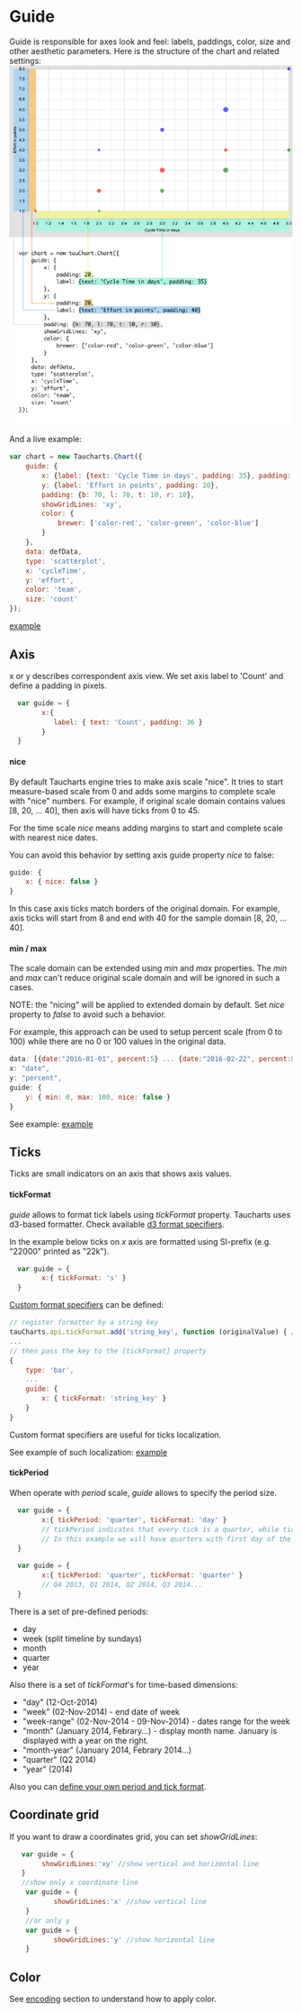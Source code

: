 # Guide
Guide is responsible for axes look and feel: labels, paddings, color, size and other aesthetic parameters. Here is the structure of the chart and related settings:
![guide](../images/guide.png)

And a live example:

```javascript
var chart = new Taucharts.Chart({
    guide: {
        x: {label: {text: 'Cycle Time in days', padding: 35}, padding: 20},
        y: {label: 'Effort in points', padding: 20},
        padding: {b: 70, l: 70, t: 10, r: 10},
        showGridLines: 'xy',
        color: {
            brewer: ['color-red', 'color-green', 'color-blue']
        }
    },
    data: defData,
    type: 'scatterplot',
    x: 'cycleTime',
    y: 'effort',
    color: 'team',
    size: 'count'
});
```
[example](https://jsfiddle.net/taucharts/ry010e5m/106/)

## Axis
x or y describes correspondent axis view. We set axis label to 'Count' and define a padding in pixels.
```javascript
  var guide = {
        x:{
           label: { text: 'Count', padding: 36 }
        }
  }
```

#### nice

By default Taucharts engine tries to make axis scale "nice". It tries to start measure-based scale from 0 and adds some margins to complete scale with "nice" numbers. For example, if original scale domain contains values [8, 20, ... 40], then axis will have ticks from 0 to 45.

For the time scale *nice* means adding margins to start and complete scale with nearest nice dates.

You can avoid this behavior by setting axis guide property *nice* to false:

```javascript
guide: {
    x: { nice: false }
}
```

In this case axis ticks match borders of the original domain. For example, axis ticks will start from 8 and end with 40 for the sample domain [8, 20, ... 40].

#### min / max

The scale domain can be extended using *min* and *max* properties. The *min* and *max* can't reduce original scale domain and will be ignored in such a cases.

NOTE: the "nicing" will be applied to extended domain by default. Set *nice* property to *false* to avoid such a behavior.

For example, this approach can be used to setup percent scale (from 0 to 100) while there are no 0 or 100 values in the original data.

```javascript
data: [{date:"2016-01-01", percent:5} ... {date:"2016-02-22", percent:85}],
x: "date",
y: "percent",
guide: {
    y: { min: 0, max: 100, nice: false }
}
```
See example: [example](https://jsfiddle.net/taucharts/tnhfxnuc/75/)

## Ticks

Ticks are small indicators on an axis that shows axis values.

#### tickFormat

*guide* allows to format tick labels using *tickFormat* property. Taucharts uses d3-based formatter. Check available [d3 format specifiers](https://github.com/d3/d3-time-format/blob/master/README.md#d3-time-format).

In the example below ticks on *x* axis are formatted using SI-prefix (e.g. "22000" printed as "22k").

```javascript
  var guide = {
        x:{ tickFormat: 's' }
  }
```
[Custom format specifiers](../plugins/customticks.md#how-to-add-a-custom-tick-format) can be defined:
```javascript
// register formatter by a string key
tauCharts.api.tickFormat.add('string_key', function (originalValue) { /* formatter */ })
...
// then pass the key to the [tickFormat] property
{
    type: 'bar',
    ...
    guide: {
        x: { tickFormat: 'string_key' }
    }
}
```
Custom format specifiers are useful for ticks localization.

See example of such localization: [example](https://jsfiddle.net/taucharts/qvqn12zg/69/)

#### tickPeriod

When operate with *period* scale, *guide* allows to specify the period size.

```javascript
  var guide = {
        x:{ tickPeriod: 'quarter', tickFormat: 'day' }
        // tickPeriod indicates that every tick is a quarter, while tickFormat sets how tick value will be displayed
        // In this example we will have quarters with first day of the quarter: 01-Jan-2014, 01-Apr-2014, 01-Jul-2014, 01-Oct-2014...
  }
```

```javascript
  var guide = {
        x:{ tickPeriod: 'quarter', tickFormat: 'quarter' }
        // Q4 2013, Q1 2014, Q2 2014, Q3 2014...
  }
```

There is a set of pre-defined periods:
- day
- week (split timeline by sundays)
- month
- quarter
- year

Also there is a set of *tickFormat*'s for time-based dimensions:
- "day" (12-Oct-2014)
- "week" (02-Nov-2014) - end date of week
- "week-range" (02-Nov-2014 - 09-Nov-2014) - dates range for the week
- "month" (January 2014, Febrary...) - display month name. January is displayed with a year on the right.
- "month-year" (January 2014, Febrary 2014...)
- "quarter" (Q2 2014)
- "year" (2014)

Also you can [define your own period and tick format](../plugins/customticks.md).

## Coordinate grid

If you want to draw a coordinates grid, you can set *showGridLines*:
```javascript
   var guide = {
        showGridLines:'xy' //show vertical and horizontal line
   }
   //show only x coordinate line
    var guide = {
           showGridLines:'x' //show vertical line
    }
    //or only y
    var guide = {
           showGridLines:'y' //show horizontal line
    }
```

## Color
See [encoding](../advanced/encoding.md#custom-colors-for-encoding-color-value) section to understand how to apply color.
